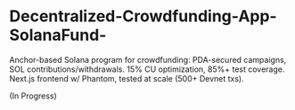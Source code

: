 # Decentralized-Crowdfunding-App-SolanaFund-
Anchor-based Solana program for crowdfunding: PDA-secured campaigns, SOL contributions/withdrawals. 15% CU optimization, 85%+ test coverage. Next.js frontend w/ Phantom, tested at scale (500+ Devnet txs).

(In Progress)
